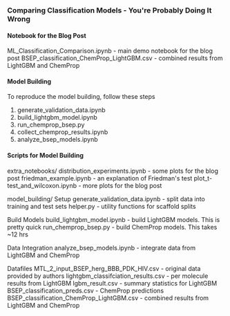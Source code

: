 ### Comparing Classification Models - You're Probably Doing It Wrong

#### Notebook for the Blog Post
ML_Classification_Comparison.ipynb - main demo notebook for the blog post
BSEP_classification_ChemProp_LightGBM.csv - combined results from LightGBM and ChemProp

#### Model Building
To reproduce the model building, follow these steps
1. generate_validation_data.ipynb
2. build_lightgbm_model.ipynb
3. run_chemprop_bsep.py
4. collect_chemprop_results.ipynb
5. analyze_bsep_models.ipynb

#### Scripts for Model Building
extra_notebooks/
distribution_experiments.ipynb - some plots for the blog post
friedman_example.ipynb - an explanation of Friedman's test
plot_t-test_and_wilcoxon.ipynb - more plots for the blog post

model_building/
Setup
generate_validation_data.ipynb - split data into training and test sets
helper.py - utility functions for scaffold splits

Build Models
build_lightgbm_model.ipynb - build LightGBM models. This is pretty quick
run_chemprop_bsep.py - build ChemProp models. This takes ~12 hrs

Data Integration
analyze_bsep_models.ipynb - integrate data from LightGBM and ChemProp

Datafiles
MTL_2_input_BSEP_herg_BBB_PDK_HIV.csv - original data provided by authors
lightgbm_classifciation_results.csv - per molecule results from LightGBM
lgbm_result.csv - summary statistics for LightGBM
BSEP_classification_preds.csv - ChemProp predictions
BSEP_classification_ChemProp_LightGBM.csv - combined results from LightGBM and ChemProp
